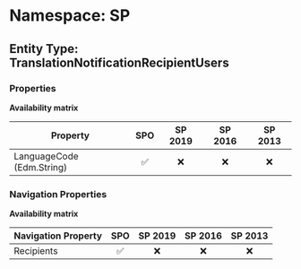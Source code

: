 # Namespace: SP

## Entity Type: TranslationNotificationRecipientUsers

### Properties

**Availability matrix**

Property | SPO | SP 2019 | SP 2016 | SP 2013
----------|:---:|:-------:|:-------:|:-------:
LanguageCode (Edm.String) | ✅ | ❌ | ❌ | ❌

### Navigation Properties

**Availability matrix**

Navigation Property | SPO | SP 2019 | SP 2016 | SP 2013
----------|:---:|:-------:|:-------:|:-------:
Recipients | ✅ | ❌ | ❌ | ❌